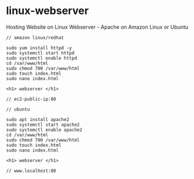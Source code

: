 # linux-webserver
Hosting Website on Linux Webserver - Apache on Amazon Linux or Ubuntu
 ``` 
 // amazon linux/redhat  
  
 sudo yum install httpd -y  
 sudo systemctl start httpd  
 sudo systemctl enable httpd  
 cd /var/www/html  
 sudo chmod 700 /var/www/html  
 sudo touch index.html 
 sudo nano index.html 
  
 <h1> webserver </h1> 
  
 // ec2-public-ip:80 
  
 // ubuntu  
  
 sudo apt install apache2 
 sudo systemctl start apache2 
 sudo systemctl enable apache2 
 cd /var/www/html  
 sudo chmod 700 /var/www/html  
 sudo touch index.html 
 sudo nano index.html 
  
 <h1> webserver </h1> 
  
 // www.localhost:80 
  
 ```
